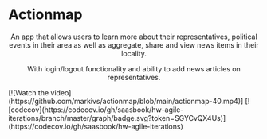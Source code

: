 # Actionmap

<div style="text-align: center;">

An app that allows users to learn more about their representatives,
political events in their area as well as aggregate, share and view news items in their locality.

With login/logout functionality and ability to add news articles on representatives.

</div>
[![Watch the video](https://github.com/markivs/actionmap/blob/main/actionmap-40.mp4)]
[![codecov](https://codecov.io/gh/saasbook/hw-agile-iterations/branch/master/graph/badge.svg?token=SGYCvQX4Us)](https://codecov.io/gh/saasbook/hw-agile-iterations)

